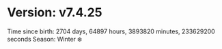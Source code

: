 # Version: v7.4.25
Time since birth: 2704 days, 64897 hours, 3893820 minutes, 233629200 seconds
Season: Winter ❄️

